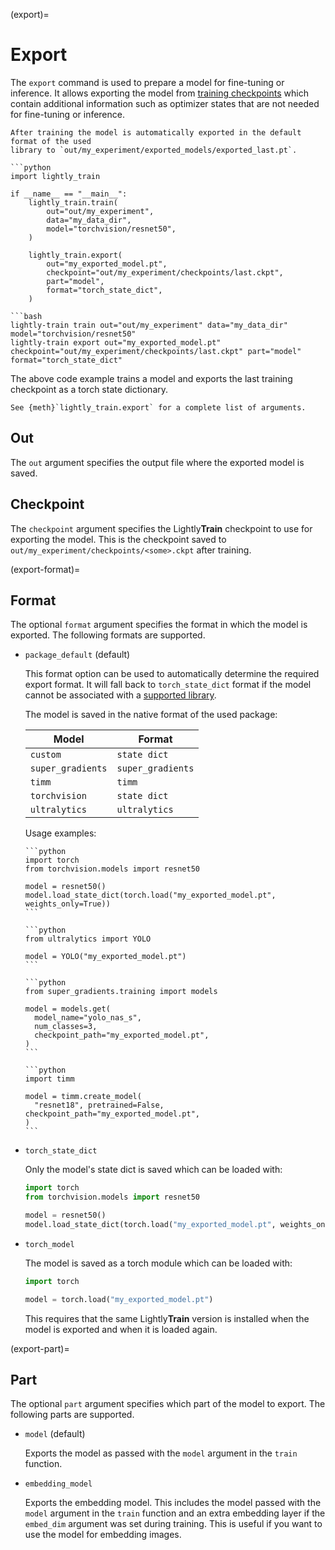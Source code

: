 (export)=

# Export

The `export` command is used to prepare a model for fine-tuning or inference. It allows
exporting the model from [training checkpoints](#train-output) which contain additional
information such as optimizer states that are not needed for fine-tuning or inference.

```{tip}
After training the model is automatically exported in the default format of the used 
library to `out/my_experiment/exported_models/exported_last.pt`.
```

````{tab} Python
```python
import lightly_train

if __name__ == "__main__":
    lightly_train.train(
        out="out/my_experiment",
        data="my_data_dir",
        model="torchvision/resnet50",
    )

    lightly_train.export(
        out="my_exported_model.pt",
        checkpoint="out/my_experiment/checkpoints/last.ckpt",
        part="model",
        format="torch_state_dict",
    )
````

````{tab} Command Line
```bash
lightly-train train out="out/my_experiment" data="my_data_dir" model="torchvision/resnet50"
lightly-train export out="my_exported_model.pt" checkpoint="out/my_experiment/checkpoints/last.ckpt" part="model" format="torch_state_dict"
````

The above code example trains a model and exports the last training checkpoint as a
torch state dictionary.

```{tip}
See {meth}`lightly_train.export` for a complete list of arguments.
```

## Out

The `out` argument specifies the output file where the exported model is saved.

## Checkpoint

The `checkpoint` argument specifies the Lightly**Train** checkpoint to use for exporting the
model. This is the checkpoint saved to `out/my_experiment/checkpoints/<some>.ckpt` after
training.

(export-format)=

## Format

The optional `format` argument specifies the format in which the model is exported. The following
formats are supported.

- `package_default` (default)

  This format option can be used to automatically determine the required export format.
  It will fall back to `torch_state_dict` format if the model cannot be associated with
  a [supported library](models/index.md#supported-libraries).

  The model is saved in the native format of the used package:

  | Model | Format |
  | --- | --- |
  | `custom` | `state dict` |
  | `super_gradients` | `super_gradients` |
  | `timm` | `timm` |
  | `torchvision` | `state dict` |
  | `ultralytics` | `ultralytics` |

  Usage examples:

  ````{dropdown} torchvision
  ```python
  import torch
  from torchvision.models import resnet50

  model = resnet50()
  model.load_state_dict(torch.load("my_exported_model.pt", weights_only=True))
  ```
  ````

  ````{dropdown} ultralytics
  ```python
  from ultralytics import YOLO

  model = YOLO("my_exported_model.pt")
  ```
  ````

  ````{dropdown} super_gradients
  ```python
  from super_gradients.training import models

  model = models.get(
    model_name="yolo_nas_s",
    num_classes=3,
    checkpoint_path="my_exported_model.pt",
  )
  ```
  ````

  ````{dropdown} timm
  ```python
  import timm

  model = timm.create_model(
    "resnet18", pretrained=False, checkpoint_path="my_exported_model.pt",
  )
  ```
  ````

- `torch_state_dict`

  Only the model's state dict is saved which can be loaded with:

  ```python
  import torch
  from torchvision.models import resnet50

  model = resnet50()
  model.load_state_dict(torch.load("my_exported_model.pt", weights_only=True))
  ```

- `torch_model`

  The model is saved as a torch module which can be loaded with:

  ```python
  import torch

  model = torch.load("my_exported_model.pt")
  ```

  This requires that the same Lightly**Train** version is installed when the model is
  exported and when it is loaded again.

(export-part)=

## Part

The optional `part` argument specifies which part of the model to export. The following parts are
supported.

- `model` (default)

  Exports the model as passed with the `model` argument in the `train` function.

- `embedding_model`

  Exports the embedding model. This includes the model passed with the `model` argument
  in the `train` function and an extra embedding layer if the `embed_dim` argument was
  set during training. This is useful if you want to use the model for embedding images.
